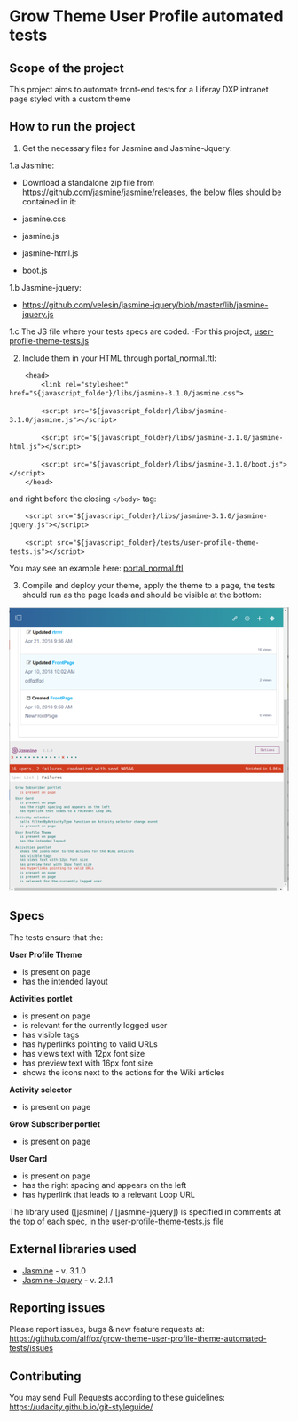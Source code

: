 # Grow Theme User Profile automated tests

## Scope of the project
This project aims to automate front-end tests for a Liferay DXP intranet page styled with a custom theme

## How to run the project
1) Get the necessary files for Jasmine and Jasmine-Jquery:

1.a Jasmine:
- Download a standalone zip file from https://github.com/jasmine/jasmine/releases, the below files should be contained in it:

- jasmine.css
- jasmine.js
- jasmine-html.js
- boot.js

1.b Jasmine-jquery:
- https://github.com/velesin/jasmine-jquery/blob/master/lib/jasmine-jquery.js

1.c The JS file where your tests specs are coded.
-For this project, [user-profile-theme-tests.js](https://github.com/alffox/grow-theme-user-profile-theme-automated-tests/blob/master/js/tests/user-profile-theme-tests.js)

2) Include them in your HTML through portal_normal.ftl:
```
    <head>
        <link rel="stylesheet" href="${javascript_folder}/libs/jasmine-3.1.0/jasmine.css">

        <script src="${javascript_folder}/libs/jasmine-3.1.0/jasmine.js"></script>

        <script src="${javascript_folder}/libs/jasmine-3.1.0/jasmine-html.js"></script>

        <script src="${javascript_folder}/libs/jasmine-3.1.0/boot.js"></script>
    </head>
```
and right before the closing `</body>` tag:
```
    <script src="${javascript_folder}/libs/jasmine-3.1.0/jasmine-jquery.js"></script>

    <script src="${javascript_folder}/tests/user-profile-theme-tests.js"></script>
```
You may see an example here: [portal_normal.ftl](https://github.com/alffox/grow-theme-user-profile-theme-automated-tests/blob/master/templates/portal_normal.ftl)

3) Compile and deploy your theme, apply the theme to a page, the tests should run as the page loads and should be visible at the bottom:

![A screenshot of the tests as they will appear](https://github.com/alffox/grow-theme-user-profile-theme-automated-tests/blob/master/images/preview.png)


## Specs

The tests ensure that the:

**User Profile Theme**
- is present on page
- has the intended layout

**Activities portlet**
- is present on page
- is relevant for the currently logged user
- has visible tags
- has hyperlinks pointing to valid URLs
- has views text with 12px font size
- has preview text with 16px font size
- shows the icons next to the actions for the Wiki articles

**Activity selector**
- is present on page

**Grow Subscriber portlet**
- is present on page

**User Card**
- is present on page
- has the right spacing and appears on the left
- has hyperlink that leads to a relevant Loop URL

The library used ([jasmine] / [jasmine-jquery]) is specified in comments at the top of each spec, in the [user-profile-theme-tests.js](https://github.com/alffox/grow-theme-user-profile-theme-automated-tests/blob/master/js/tests/user-profile-theme-tests.js) file

## External libraries used

- [Jasmine](https://jasmine.github.io/) - v. 3.1.0
- [Jasmine-Jquery](https://github.com/velesin/jasmine-jquery) - v. 2.1.1

## Reporting issues
Please report issues, bugs & new feature requests at: https://github.com/alffox/grow-theme-user-profile-theme-automated-tests/issues

## Contributing
You may send Pull Requests according to these guidelines: https://udacity.github.io/git-styleguide/
